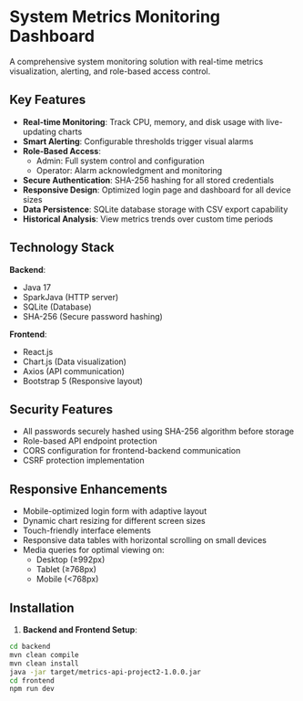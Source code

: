 # System Metrics Monitoring Dashboard

A comprehensive system monitoring solution with real-time metrics visualization, alerting, and role-based access control.

## Key Features

- **Real-time Monitoring**: Track CPU, memory, and disk usage with live-updating charts
- **Smart Alerting**: Configurable thresholds trigger visual alarms
- **Role-Based Access**:
  - Admin: Full system control and configuration
  - Operator: Alarm acknowledgment and monitoring
- **Secure Authentication**: SHA-256 hashing for all stored credentials
- **Responsive Design**: Optimized login page and dashboard for all device sizes
- **Data Persistence**: SQLite database storage with CSV export capability
- **Historical Analysis**: View metrics trends over custom time periods

## Technology Stack

**Backend**:
- Java 17
- SparkJava (HTTP server)
- SQLite (Database)
- SHA-256 (Secure password hashing)

**Frontend**:
- React.js
- Chart.js (Data visualization)
- Axios (API communication)
- Bootstrap 5 (Responsive layout)

## Security Features

- All passwords securely hashed using SHA-256 algorithm before storage
- Role-based API endpoint protection
- CORS configuration for frontend-backend communication
- CSRF protection implementation


## Responsive Enhancements

- Mobile-optimized login form with adaptive layout
- Dynamic chart resizing for different screen sizes
- Touch-friendly interface elements
- Responsive data tables with horizontal scrolling on small devices
- Media queries for optimal viewing on:
  - Desktop (≥992px)
  - Tablet (≥768px)
  - Mobile (<768px)

## Installation

1. **Backend and Frontend Setup**:
```bash
cd backend
mvn clean compile
mvn clean install
java -jar target/metrics-api-project2-1.0.0.jar
cd frontend
npm run dev

